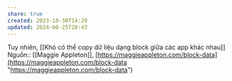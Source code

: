```yaml
---
share: true
created: 2023-10-30T14:29
updated: 2024-08-25T20:43
---
```

Tuy nhiên, [[Khó có thể copy dữ liệu dạng block giữa các app khác nhau]]
Nguồn:: [[Maggie Appleton]], [https://maggieappleton.com/block-data](https://maggieappleton.com/block-data "https://maggieappleton.com/block-data")
